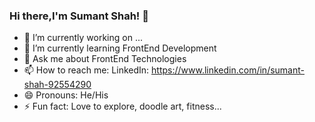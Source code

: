 ### Hi there,I'm Sumant Shah! 👋

- 🔭 I’m currently working on ... 
- 🌱 I’m currently learning FrontEnd Development
- 💬 Ask me about FrontEnd Technologies
- 📫 How to reach me: LinkedIn: https://www.linkedin.com/in/sumant-shah-92554290 
- 😄 Pronouns: He/His
- ⚡ Fun fact: Love to explore, doodle art, fitness...

